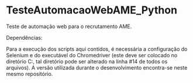 # TesteAutomacaoWebAME_Python
 
Teste de automação web para o recrutamento AME.

Dependências:

Para a execução dos scripts aqui contidos, é necessária a configuração do Selenium e do executável do Chromedriver (este deve ser colocado no diretório C:, tal diretório pode ser alterado na linha #14 de todos os arquivos). A versão utilizada durante o desenvolvimento encontra-se neste mesmo repositório.
